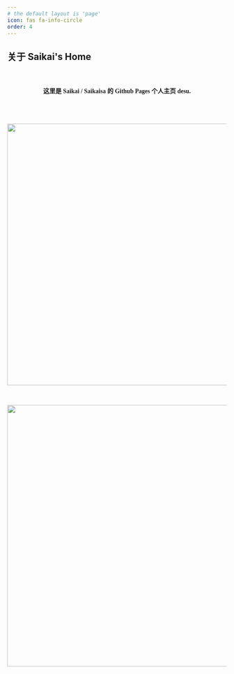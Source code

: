 ```yaml
---
# the default layout is 'page'
icon: fas fa-info-circle
order: 4
---
```

## 关于 Saikai's Home
<br>
<h4 align="center" style="font-family: Microsoft Yahei UI">这里是 Saikai / Saikaisa 的 Github Pages 个人主页 desu.</h4>
<br><br>
<p align="center">
    <a href="https://saikaisa.top"><img src="https://pics.saikaisa.top/profile_round.png" width="600"/></a>
</p>
<br>
<p align="center">
    <a href="https://osu.ppy.sh/users/17899235"><img src="https://osu-sig.vercel.app/card?user=Saikaisa&mode=std&lang=en&animation=true&w=650&h=378" width="600" /></a>
</p>